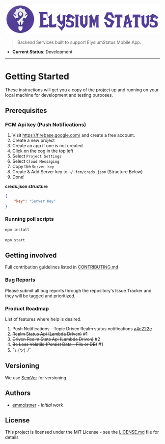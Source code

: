 <img src='./images/banner.png' />

> Backend Services built to support ElysiumStatus Mobile App.

* **Current Status**: Development

* **
# Getting Started
These instructions will get you a copy of the project up and running on your local machine for development and testing purposes.

## Prerequisites
### FCM Api key (Push Notifications)

1. Visit https://firebase.google.com/ and create a free account.
2. Create a new project
3. Create an app if one is not created
4. Click on the cog in the top left
5. Select `Project Settings`
6. Select `Cloud Messaging`
7. Copy the `Server key`
8. Create & Add Server key to  `~/.fcm/creds.json` (Structure Below)
9. Done!

**creds.json structure**
```json
{
    "key": "Server Key"
}
```
### Running poll scripts
```sh
npm install

npm start
```

## Getting involved
Full contribution guidelines listed in [CONTRIBUTING.md](CONTRIBUTING.md)

### Bug Reports
Please submit all bug reports through the repository's Issue Tracker and they will be tagged and prioritized.

### Product Roadmap
List of features where help is desired.

1. ~~Push Notifications - Topic Driven Realm status notifications~~ [a4c222e](https://github.com/vanillastatus/VanillaStatusBackend/commit/a4c222e2337e9e982e6f5b4cfa386ec73ee75ea1)
2. ~~Realm Status Api (Lambda Driven)~~ #1
3. ~~Driven Realm Stats Api (Lambda Driven)~~ #2
4. ~~Be Less Volatile (Persist Data - File or DB)~~ #1
5. ¯\\\_(ツ)_/¯

## Versioning
We use [SemVer](http://semver.org/) for versioning.

## Authors
* [emmoistner](https://github.com/emmoistner) - *Initial work*

## License
This project is licensed under the MIT License - see the [LICENSE.md](LICENSE.md) file for details
